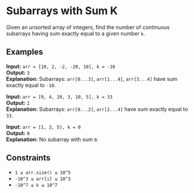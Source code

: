 # Subarrays with Sum K

Given an unsorted array of integers, find the number of continuous subarrays having sum exactly equal to a given number `k`.

## Examples

**Input:** `arr = [10, 2, -2, -20, 10], k = -10`  
**Output:** `3`  
**Explanation:** Subarrays: `arr[0...3]`, `arr[1...4]`, `arr[3...4]` have sum exactly equal to `-10`.

**Input:** `arr = [9, 4, 20, 3, 10, 5], k = 33`  
**Output:** `2`  
**Explanation:** Subarrays: `arr[0...2]`, `arr[2...4]` have sum exactly equal to `33`.

**Input:** `arr = [1, 3, 5], k = 0`  
**Output:** `0`  
**Explanation:** No subarray with sum `0`.

## Constraints

- `1 ≤ arr.size() ≤ 10^5`
- `-10^3 ≤ arr[i] ≤ 10^3`
- `-10^7 ≤ k ≤ 10^7`